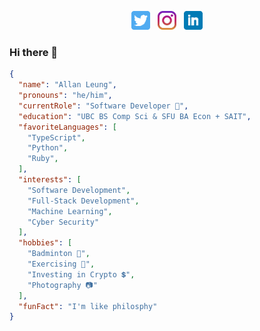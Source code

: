 <p align='center'>
<a href="https://twitter.com/allanleung"><img height="30" src="https://github.com/allanleung/allanleung/blob/main/icon/twitter.png?raw=true"></a>&nbsp;&nbsp;
<a href="https://instagram.com/allanleung"><img height="30" src="https://github.com/allanleung/allanleung/blob/main/icon/instagram.jpg?raw=true"></a>&nbsp;&nbsp;
<a href="https://www.linkedin.com/in/allanleung1/"><img height="30" src="https://github.com/allanleung/allanleung/blob/main/icon/linkedin.png?raw=true"></a>
</p>


### Hi there 👋
```json
{
  "name": "Allan Leung",
  "pronouns": "he/him",
  "currentRole": "Software Developer 📱",
  "education": "UBC BS Comp Sci & SFU BA Econ + SAIT",
  "favoriteLanguages": [
    "TypeScript",
    "Python",
    "Ruby",
  ],
  "interests": [
    "Software Development",
    "Full-Stack Development",
    "Machine Learning",
    "Cyber Security"
  ],
  "hobbies": [
    "Badminton 🏸",
    "Exercising 💓",
    "Investing in Crypto 💲",
    "Photography 📷"
  ],
  "funFact": "I'm like philosphy"
}
```



<!--
💬 Ask me about

I'm Allan. I'm UBC CS grad and a SFU Econ grad. This github is just a collection of things I've made in the pass. I enjoy writing in Python and TypeScript. I like writing scripts / mini hacking for video games (the ones without much security). I like to poke around Linux distribution and learn about Ethical hacking. When I'm not developing and building things, you can find me watching things on YouTube, reading philosophy books, watching documentary or listening to some nerdy economics podcast. 

🌱 I’m currently learning ... 

📫 How to reach me: Linkedin

😄 Pronouns: He/Him

⚡ Fun fact: I like reading random medium post and things. 


[![Anurag's GitHub stats](https://github-readme-stats.vercel.app/api?username=allanleung)](https://github.com/anuraghazra/github-readme-stats)

**allanleung/AllanLeung** is a ✨ _special_ ✨ repository because its `README.md` (this file) appears on your GitHub profile.

Here are some ideas to get you started:

- 🔭 I’m currently working on ...
- 🌱 I’m currently learning ...
- 👯 I’m looking to collaborate on ...
- 🤔 I’m looking for help with ...
- 💬 Ask me about ...
- 📫 How to reach me: ...
- 😄 Pronouns: ...
- ⚡ Fun fact: ...
-->

